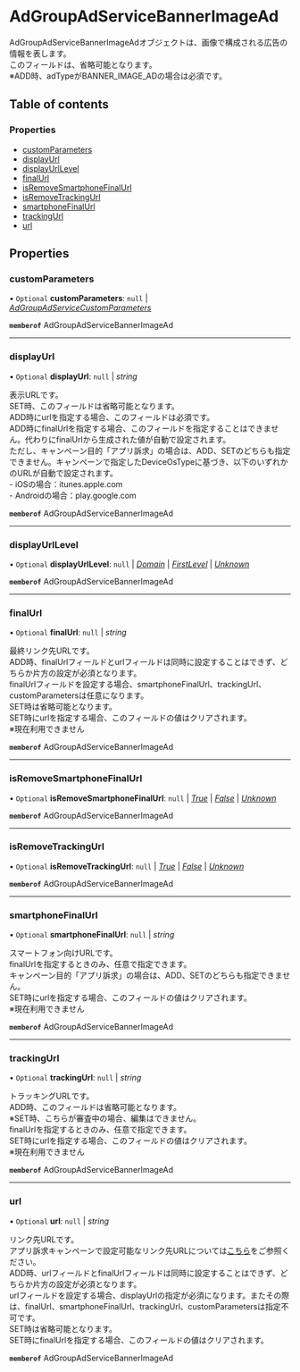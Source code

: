 # AdGroupAdServiceBannerImageAd


<div lang=\"ja\"> AdGroupAdServiceBannerImageAdオブジェクトは、画像で構成される広告の情報を表します。<br> このフィールドは、省略可能となります。<br> ※ADD時、adTypeがBANNER_IMAGE_ADの場合は必須です。 </div> 

## Table of contents

### Properties

- [customParameters](adgroupadservicebannerimagead.md#customparameters)
- [displayUrl](adgroupadservicebannerimagead.md#displayurl)
- [displayUrlLevel](adgroupadservicebannerimagead.md#displayurllevel)
- [finalUrl](adgroupadservicebannerimagead.md#finalurl)
- [isRemoveSmartphoneFinalUrl](adgroupadservicebannerimagead.md#isremovesmartphonefinalurl)
- [isRemoveTrackingUrl](adgroupadservicebannerimagead.md#isremovetrackingurl)
- [smartphoneFinalUrl](adgroupadservicebannerimagead.md#smartphonefinalurl)
- [trackingUrl](adgroupadservicebannerimagead.md#trackingurl)
- [url](adgroupadservicebannerimagead.md#url)

## Properties

### customParameters

• `Optional` **customParameters**: ``null`` \| [*AdGroupAdServiceCustomParameters*](adgroupadservicecustomparameters.md)

**`memberof`** AdGroupAdServiceBannerImageAd

___

### displayUrl

• `Optional` **displayUrl**: ``null`` \| *string*

<div lang=\"ja\"> 表示URLです。<br> SET時、このフィールドは省略可能となります。<br> ADD時にurlを指定する場合、このフィールドは必須です。<br> ADD時にfinalUrlを指定する場合、このフィールドを指定することはできません。代わりにfinalUrlから生成された値が自動で設定されます。<br> ただし、キャンペーン目的「アプリ訴求」の場合は、ADD、SETのどちらも指定できません。キャンペーンで指定したDeviceOsTypeに基づき、以下のいずれかのURLが自動で設定されます。<br> - iOSの場合：itunes.apple.com<br> - Androidの場合：play.google.com </div> 

**`memberof`** AdGroupAdServiceBannerImageAd

___

### displayUrlLevel

• `Optional` **displayUrlLevel**: ``null`` \| [*Domain*](./enums/adgroupadservicedisplayurllevel.md#domain) \| [*FirstLevel*](./enums/adgroupadservicedisplayurllevel.md#firstlevel) \| [*Unknown*](./enums/adgroupadservicedisplayurllevel.md#unknown)

**`memberof`** AdGroupAdServiceBannerImageAd

___

### finalUrl

• `Optional` **finalUrl**: ``null`` \| *string*

<div lang=\"ja\">最終リンク先URLです。<br> ADD時、finalUrlフィールドとurlフィールドは同時に設定することはできず、どちらか片方の設定が必須となります。<br> finalUrlフィールドを設定する場合、smartphoneFinalUrl、trackingUrl、customParametersは任意になります。<br> SET時は省略可能となります。<br> SET時にurlを指定する場合、このフィールドの値はクリアされます。 <br>※現在利用できません </div> 

**`memberof`** AdGroupAdServiceBannerImageAd

___

### isRemoveSmartphoneFinalUrl

• `Optional` **isRemoveSmartphoneFinalUrl**: ``null`` \| [*True*](./enums/adgroupadserviceisremoveflg.md#true) \| [*False*](./enums/adgroupadserviceisremoveflg.md#false) \| [*Unknown*](./enums/adgroupadserviceisremoveflg.md#unknown)

**`memberof`** AdGroupAdServiceBannerImageAd

___

### isRemoveTrackingUrl

• `Optional` **isRemoveTrackingUrl**: ``null`` \| [*True*](./enums/adgroupadserviceisremoveflg.md#true) \| [*False*](./enums/adgroupadserviceisremoveflg.md#false) \| [*Unknown*](./enums/adgroupadserviceisremoveflg.md#unknown)

**`memberof`** AdGroupAdServiceBannerImageAd

___

### smartphoneFinalUrl

• `Optional` **smartphoneFinalUrl**: ``null`` \| *string*

<div lang=\"ja\">スマートフォン向けURLです。<br> finalUrlを指定するときのみ、任意で指定できます。<br> キャンペーン目的「アプリ訴求」の場合は、ADD、SETのどちらも指定できません。<br> SET時にurlを指定する場合、このフィールドの値はクリアされます。 <br>※現在利用できません</div> 

**`memberof`** AdGroupAdServiceBannerImageAd

___

### trackingUrl

• `Optional` **trackingUrl**: ``null`` \| *string*

<div lang=\"ja\">トラッキングURLです。<br> ADD時、このフィールドは省略可能となります。<br> ※SET時、こちらが審査中の場合、編集はできません。<br> finalUrlを指定するときのみ、任意で指定できます。<br> SET時にurlを指定する場合、このフィールドの値はクリアされます。 <br>※現在利用できません</div> 

**`memberof`** AdGroupAdServiceBannerImageAd

___

### url

• `Optional` **url**: ``null`` \| *string*

<div lang=\"ja\"> リンク先URLです。<br> アプリ訴求キャンペーンで設定可能なリンク先URLについては<a href=\"/reference/ads-display-api/v6/CampaignService/get/\">こちら</a>をご参照ください。<br> ADD時、urlフィールドとfinalUrlフィールドは同時に設定することはできず、どちらか片方の設定が必須となります。<br> urlフィールドを設定する場合、displayUrlの指定が必須になります。またその際は、finalUrl、smartphoneFinalUrl、trackingUrl、customParametersは指定不可です。<br> SET時は省略可能となります。<br> SET時にfinalUrlを指定する場合、このフィールドの値はクリアされます。 </div> 

**`memberof`** AdGroupAdServiceBannerImageAd
